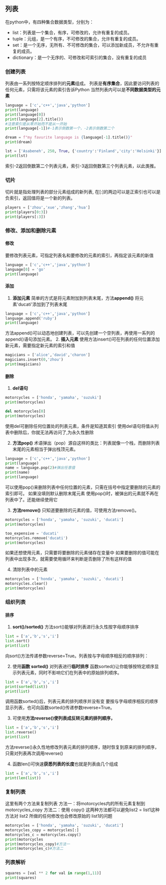 
## 列表

在python中，有四种集合数据类型，分别为：

- list：列表是一个集合，有序，可修改的，允许有重复的成员。
- tuple：元组，是一个有序，不可修改的集合，允许有重复的成员。
- set：是一个无序，无所有、不可修改的集合，可以添加新成员，不允许有重复的成员。
- dictionary：是一个无序的、可修改和可索引的集合，没有重复的成员

### 创建列表

列表由一系列按特定顺序排列的**元素**组成。
列表是**有序集合**，因此要访问列表的任何元素，只需将该元素的索引告诉Python
当然列表内可以是**不同数据类型的元素**

```python
language = ['c','c++','java','python']
print(language)
print(language[0])
print(language[2].title())
#注意索引是从零开始而不是从一开始
print(language[-1])#-1表示倒数第一个，-2表示倒数第二个

dream = f"my favurite language is {language[-1].title()}"
print(dream)

lst = ['Asabeneh', 250, True, {'country':'Finland','city':'Helsinki'}]
print(lst)
```
索引-2返回倒数第二个列表元素，索引-3返回倒数第三个列表元素，以此类推。

### 切片

切片就是指处理列表的部分元素组成的新列表,
在[:]的两边可以是正索引也可以是负索引，返回值将是一个新的列表。

```python
players = ['zhou','xue','zhang','hua']
print(players[0:3])
print(players[:3])
```

### 修改、添加和删除元素

#### 修改

要修改列表元素，可指定列表名和要修改的元素的索引，再指定该元素的新值
```python
language = ['c','c++','java','python']
language[0] = 'go'
print(language)
```

#### 添加

1. **添加元素**
简单的方式是将元素附加到列表末尾，方法**append()** 将元素'ducati'添加到了列表末尾
```python
language = ['c','c++','java','python']
language.append('ruby')
print(language)
```
方法append()可以动态地创建列表，可以先创建一个空列表，再使用一系列的append()语句添加元素。
2. **插入元素**
使用方法insert()可在列表的任何位置添加新元素，需要指定新元素的索引和值
```python
magicians = ['alice','david','charon']
magicians.insert(0,'zhou')
print(magicians)
```

#### 删除

1. **del语句**
```python
motorcycles = ['honda', 'yamaha', 'suzuki']
print(motorcycles)

del motorcycles[0]
print(motorcycles)
```
使用del可删除任何位置处的列表元素，条件是知道其索引
使用del语句将值从列表中删除后，你就无法再访问了,为永久性删除

2. **方法pop()**
术语弹出（pop）源自这样的类比：列表就像一个栈，而删除列表末尾的元素相当于弹出栈顶元素。
```python
language = ['c','c++','java','python']
print(language)
name = language.pop(2)#弹出任意值
print(name)
print(language)
```
可以使用pop()来删除列表中任何位置的元素，只需在括号中指定要删除的元素的索引即可。
如果没填则默认删除末尾元素
使用pop()时，被弹出的元素就不再在列表中了。还能继续使用它

3. **方法remove()**
只知道要删除的元素的值，可使用方法remove()。
```python
motorcycles = ['honda', 'yamaha', 'suzuki', 'ducati']
print(motorcycles)

too_expensive = 'ducati'
motorcycles.remove('ducati')
print(motorcycles)
```
如果还想使用元素，只需要将要删除的元素储存在变量中
如果要删除的值可能在列表中出现多次，就需要使用循环来判断是否删除了所有这样的值

4. 清除列表中的元素

```python
motorcycles = ['honda', 'yamaha', 'suzuki', 'ducati']
motorcycles.clear()
print(motorcycles)
```

### 组织列表

#### 排序
1. **sort()/sorted()**
方法sort()能够对列表进行永久性按字母顺序排序
```python
list = ['a','b','s','i']
list.sort()
print(list)
```
向sort()方法传递参数reverse=True。列表按与字母顺序相反的顺序排列：

2. 使用**函数 sorted()** 对列表进行**临时排序**
函数sorted()让你能够按特定顺序显示列表元素，同时不影响它们在列表中的原始排列顺序。
```python
list = ['a','b','s','i']
print(sorted(list))
print(list)
```
调用函数sorted()后，列表元素的排列顺序并没有变
要按与字母顺序相反的顺序显示列表，也可向函数sorted()传递参数reverse=True。

3. 可使用**方法reverse()使列表成反转元素的排列顺序，**
```python
list = ['a','b','s','i']
list.reverse()
print(list)
```
方法reverse()永久性地修改列表元素的排列顺序，随时恢复到原来的排列顺序，只需对列表再次调用reverse()

4. 函数len()可快速**获悉列表的长度**也就是列表由几个组成
```python
list = ['a','b','s','i']
print(len(list))
```


### 复制列表

这里有两个方法来复制列表
方法一：将motorcycles内的所有元素复制到motorcycles_copy
方法二：使用 copy() 
这两种方法都可以避免list2 = list1这种方法对 list2 所做的任何修改也会修改原始的 list1的问题

```python
motorcycles = ['honda', 'yamaha', 'suzuki', 'ducati']
motorcycles_copy = motorcycles[:]
motorcycles_c = motorcycles.copy()
print(motorcycles
print(motorcycles_copy)#方法一
print(motorcycles_c)#方法二
```

### 列表解析

```python
squares = [val ** 2 for val in range(1,11)]
print(squares)
```



